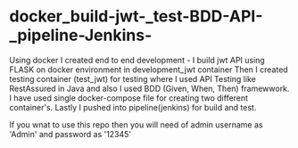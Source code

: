 # docker_build-jwt-_test-BDD-API-_pipeline-Jenkins-
Using docker I created end to end development - 
I build jwt API using FLASK on docker environment in development_jwt container
Then I created testing container (test_jwt) for testing where I used API Testing like RestAssured in Java and also I used BDD (Given, When, Then) framewwork.
I have used single docker-compose file for creating two different container's.
Lastly I pushed into pipeline(jenkins) for build and test.

If you wnat to use this repo then you will need of admin username as 'Admin' and password as '12345'
